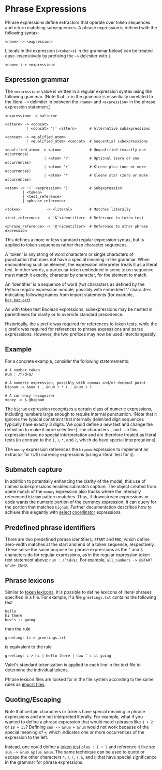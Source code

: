 # Phrase Expressions

Phrase expressions define extractors that operate over token sequences
and return matching subsequences.  A phrase expression is defined with
the following syntax:

```
<name> -> <expression>
```

Literals in the expression (`<token>s`) in the grammar below) can be treated case-insensitively by prefixing 
the `->` delimiter with `i`.

```
<name> i-> <expression>
```

## Expression grammar

The `<expression>` value is written in a regular expression syntax using
the following grammar. (Note that `->` in the grammar is essentially unrelated 
to the literal `->` delimiter in between the `<name>` and `<expression>` 
in the phrase expression statement.)

```
<expression> -> <altern> 
```
```
<altern> -> <concat>
          | <concat> '|' <altern>      # Alternative subexpressions
```
```
<concat> -> <qualified_atom>
          | <qualified_atom> <concat>  # Sequential subexpressions
```
```
<qualified_atom> -> <atom>             # Unqualified (exactly one occurrence)
                  | <atom> '?'         # Optional (zero or one occurrences)
                  | <atom> '+'         # Kleene plus (one or more occurrences)
                  | <atom> '*'         # Kleene star (zero or more occurrences)
```
```
<atom> -> '(' <expression> ')'         # Subexpression
        | <token>
        | <test_reference>
        | <phrase_reference>
```
```
<token>            -> <literal>        # Matches literally
```
```
<test_reference>   -> '&'<identifier>  # Reference to token test
```
```
<phrase_reference> -> '@'<identifier>  # Reference to other phrase expression
```

This defines a more or less standard regular expression syntax, but
is applied to token sequences rather than character sequences.

A 'token' is any string of word characters or single
characters of punctuation that does not have a special meaning in the
grammar.  When encountering such an element, the expression
interpreter treats it as a literal test.  In other words, a particular
token embedded in some token sequence must match it exactly, character
by character, for the element to match.  

An 'identifier' is a sequence of word (\w) characters as defined by 
the Python regular expression module, possibly with embedded '.' characters 
indicating following names from import statements (for example,
[`bar.baz.ext`](docs/VRImports.md)).

As with token test Boolean expressions, subexpressions may be nested 
in parentheses for clarity or to override standard precedence.

Historically, the `&` prefix was required for references to token tests, 
while the `@` prefix was required for references to phrase expressions 
and parse expresssions. However, the two prefixes may now be used 
interchangeably.

## Example

For a concrete example, consider the following statemements:

```
# A number token
num : /^\d+$/
```
```
# A numeric expression, possibly with commas and/or decimal point
bignum -> &num ( , &num ) * ( . &num ) ?
```
```
# A currency recognizer
money -> $ @bignum
```

The `bignum` expression recognizes a certain class of numeric
expressions, including numbers large enough to require internal
punctuation.  (Note that it ignores the typical constraint that
internally delimited digit sequences typically have exactly 3 digits.
We could define a new test and change the definition to make it more
selective.)  The characters `,` and `.` in this expression have no special 
interpretation and are therefore treated as literal tests (in contrast 
to the `(`, `)`, `*`, and `?`, which do have special interpretations).

The `money` expression references the `bignum` expression to implement
an extractor for (US) currency expressions (using a literal test for
`$`).

## Submatch capture

In addition to potentially enhancing the clarity of the model,
this use of named subexpressions enables submatch capture.  The object
created from some match of the `money` expression also tracks where
the internally referenced `bignum` pattern matches.  Thus, if downstream
expressions or code wants the numeric portion of the currency expression,
it can query for the portion that matches `bignum`.  Further documentation
describes how to achieve this elegantly with
[select](VRCoordinators.md#select-operator)
[coordinator](VRCoordinators.md) expressions.

## Predefined phrase identifiers

There are two predefined phrase identifiers, `START` and `END`, which define
zero-width matches at the start and end of a token sequence, respectively.
These serve the same purpose for phrase expressions as the `^` and `$`
characters do for regular expressions, as in the regular expression token test
statement above: `num : /^\d+$/`.
For example, `all_numbers -> @START &num+ @END`.

## Phrase lexicons

Similar to [token lexicons](./VRTokenTests.md), it is possible to define 
lexicons of literal phrases specified in a file. For example, if a file 
`greetings.txt` contains the following text

```
hello
hi there
how's it going
```

then the rule

```
greetings Li-> greetings.txt
```

is equivalent to the rule 

```
greetings i-> hi | hello there | how ' s it going
```

Valet's standard tokenization is applied to each line in the text file 
to determine the individual tokens.

Phrase lexicon files are looked for in the file system according to 
the same rules as [import files](VRImports.md).

## Quoting/Escaping

Note that certain characters or tokens have special meaning in phrase
expressions and are not interpreted literally. For example, what if you
wanted to define a phrase expression that would match phrases like `1 + 2`
or `18 + 35`? Defining `sum -> &num + &num` would not work because of
the special meaning of `+`, which indicates one or more occurrences
of the expression to the left. 

Instead, one could define a [token test](./VRTokenTests.md) `plus : { + }`
and reference it like so: `sum -> &num &plus &num`.
The same technique can be used to quote or escape the other characters 
`*`, `?`, `(`, `)`, `&`, and `@` that have special significance in the 
grammar for phrase expressions.


